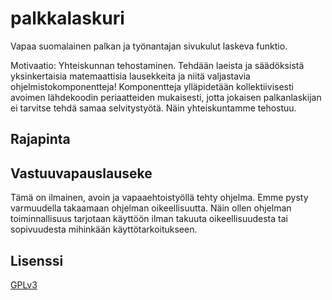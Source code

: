 # palkkalaskuri

Vapaa suomalainen palkan ja työnantajan sivukulut laskeva funktio.

Motivaatio: Yhteiskunnan tehostaminen. Tehdään laeista ja säädöksistä yksinkertaisia matemaattisia lausekkeita ja niitä valjastavia ohjelmistokomponentteja! Komponentteja ylläpidetään kollektiivisesti avoimen lähdekoodin periaatteiden mukaisesti, jotta jokaisen palkanlaskijan ei tarvitse tehdä samaa selvitystyötä. Näin yhteiskuntamme tehostuu.

## Rajapinta



## Vastuuvapauslauseke

Tämä on ilmainen, avoin ja vapaaehtoistyöllä tehty ohjelma. Emme pysty varmuudella takaamaan ohjelman oikeellisuutta. Näin ollen ohjelman toiminnallisuus tarjotaan käyttöön ilman takuuta oikeellisuudesta tai sopivuudesta mihinkään käyttötarkoitukseen.

## Lisenssi

[GPLv3](LICENSE)
